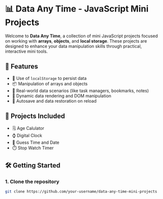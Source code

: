 # 📊 Data Any Time - JavaScript Mini Projects

Welcome to **Data Any Time**, a collection of mini JavaScript projects focused on working with **arrays**, **objects**, and **local storage**. These projects are designed to enhance your data manipulation skills through practical, interactive mini tools.

## 🚀 Features

-   📁 Use of `localStorage` to persist data
-   📦 Manipulation of arrays and objects
-   🧩 Real-world data scenarios (like task managers, bookmarks, notes)
-   🔄 Dynamic data rendering and DOM manipulation
-   💾 Autosave and data restoration on reload

## 📂 Projects Included

-   🗒️ Age Calulator
-   ⌚ Digital Clock
-   📅 Guess Time and Date
-   ⏱️ Stop Watch Timer

## 🛠️ Getting Started

### 1. Clone the repository

```bash
git clone https://github.com/your-username/data-any-time-mini-projects.git
```
